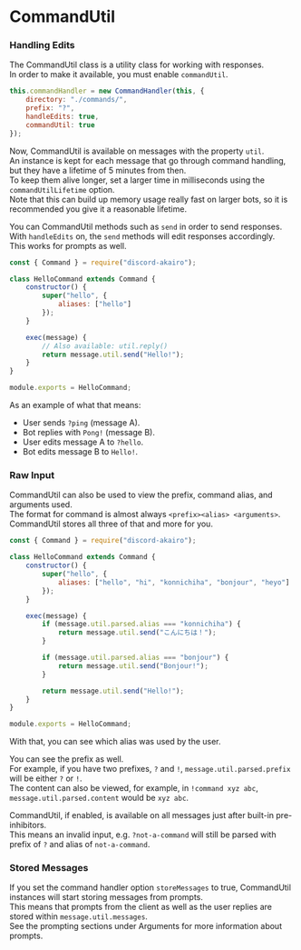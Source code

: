 # CommandUtil

### Handling Edits

The CommandUtil class is a utility class for working with responses.  
In order to make it available, you must enable `commandUtil`.

```js
this.commandHandler = new CommandHandler(this, {
	directory: "./commands/",
	prefix: "?",
	handleEdits: true,
	commandUtil: true
});
```

Now, CommandUtil is available on messages with the property `util`.  
An instance is kept for each message that go through command handling, but they have a lifetime of 5 minutes from then.  
To keep them alive longer, set a larger time in milliseconds using the `commandUtilLifetime` option.  
Note that this can build up memory usage really fast on larger bots, so it is recommended you give it a reasonable lifetime.

You can CommandUtil methods such as `send` in order to send responses.  
With `handleEdits` on, the `send` methods will edit responses accordingly.  
This works for prompts as well.

```js
const { Command } = require("discord-akairo");

class HelloCommand extends Command {
	constructor() {
		super("hello", {
			aliases: ["hello"]
		});
	}

	exec(message) {
		// Also available: util.reply()
		return message.util.send("Hello!");
	}
}

module.exports = HelloCommand;
```

As an example of what that means:

- User sends `?ping` (message A).
- Bot replies with `Pong!` (message B).
- User edits message A to `?hello`.
- Bot edits message B to `Hello!`.

### Raw Input

CommandUtil can also be used to view the prefix, command alias, and arguments used.  
The format for command is almost always `<prefix><alias> <arguments>`.  
CommandUtil stores all three of that and more for you.

```js
const { Command } = require("discord-akairo");

class HelloCommand extends Command {
	constructor() {
		super("hello", {
			aliases: ["hello", "hi", "konnichiha", "bonjour", "heyo"]
		});
	}

	exec(message) {
		if (message.util.parsed.alias === "konnichiha") {
			return message.util.send("こんにちは！");
		}

		if (message.util.parsed.alias === "bonjour") {
			return message.util.send("Bonjour!");
		}

		return message.util.send("Hello!");
	}
}

module.exports = HelloCommand;
```

With that, you can see which alias was used by the user.

You can see the prefix as well.  
For example, if you have two prefixes, `?` and `!`, `message.util.parsed.prefix` will be either `?` or `!`.  
The content can also be viewed, for example, in `!command xyz abc`, `message.util.parsed.content` would be `xyz abc`.

CommandUtil, if enabled, is available on all messages just after built-in pre-inhibitors.  
This means an invalid input, e.g. `?not-a-command` will still be parsed with prefix of `?` and alias of `not-a-command`.

### Stored Messages

If you set the command handler option `storeMessages` to true, CommandUtil instances will start storing messages from prompts.  
This means that prompts from the client as well as the user replies are stored within `message.util.messages`.  
See the prompting sections under Arguments for more information about prompts.
